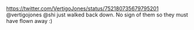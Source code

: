 https://twitter.com/VertigoJones/status/752180735679795201 @vertigojones @shi just walked back down. No sign of them so they must have flown away :)